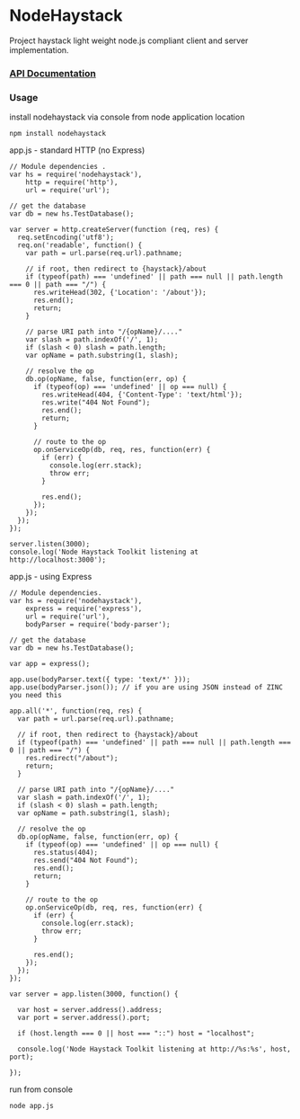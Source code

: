 # NodeHaystack

Project haystack light weight node.js compliant client and server implementation.

### [API Documentation](http://lynxspring.bitbucket.org/nodehaystack/)

### Usage

install nodehaystack via console from node application location

    npm install nodehaystack

app.js - standard HTTP (no Express)

    // Module dependencies .
    var hs = require('nodehaystack'),
        http = require('http'),
        url = require('url');

    // get the database
    var db = new hs.TestDatabase();

    var server = http.createServer(function (req, res) {
      req.setEncoding('utf8');
      req.on('readable', function() {
        var path = url.parse(req.url).pathname;

        // if root, then redirect to {haystack}/about
        if (typeof(path) === 'undefined' || path === null || path.length === 0 || path === "/") {
          res.writeHead(302, {'Location': '/about'});
          res.end();
          return;
        }

        // parse URI path into "/{opName}/...."
        var slash = path.indexOf('/', 1);
        if (slash < 0) slash = path.length;
        var opName = path.substring(1, slash);

        // resolve the op
        db.op(opName, false, function(err, op) {
          if (typeof(op) === 'undefined' || op === null) {
            res.writeHead(404, {'Content-Type': 'text/html'});
            res.write("404 Not Found");
            res.end();
            return;
          }

          // route to the op
          op.onServiceOp(db, req, res, function(err) {
            if (err) {
              console.log(err.stack);
              throw err;
            }

            res.end();
          });
        });
      });
    });

    server.listen(3000);
    console.log('Node Haystack Toolkit listening at http://localhost:3000');

app.js - using Express

    // Module dependencies.
    var hs = require('nodehaystack'),
        express = require('express'),
        url = require('url'),
        bodyParser = require('body-parser');

    // get the database
    var db = new hs.TestDatabase();

    var app = express();

    app.use(bodyParser.text({ type: 'text/*' }));
    app.use(bodyParser.json()); // if you are using JSON instead of ZINC you need this

    app.all('*', function(req, res) {
      var path = url.parse(req.url).pathname;

      // if root, then redirect to {haystack}/about
      if (typeof(path) === 'undefined' || path === null || path.length === 0 || path === "/") {
        res.redirect("/about");
        return;
      }

      // parse URI path into "/{opName}/...."
      var slash = path.indexOf('/', 1);
      if (slash < 0) slash = path.length;
      var opName = path.substring(1, slash);

      // resolve the op
      db.op(opName, false, function(err, op) {
        if (typeof(op) === 'undefined' || op === null) {
          res.status(404);
          res.send("404 Not Found");
          res.end();
          return;
        }

        // route to the op
        op.onServiceOp(db, req, res, function(err) {
          if (err) {
            console.log(err.stack);
            throw err;
          }

          res.end();
        });
      });
    });

    var server = app.listen(3000, function() {

      var host = server.address().address;
      var port = server.address().port;

      if (host.length === 0 || host === "::") host = "localhost";

      console.log('Node Haystack Toolkit listening at http://%s:%s', host, port);

    });
    
run from console

    node app.js

